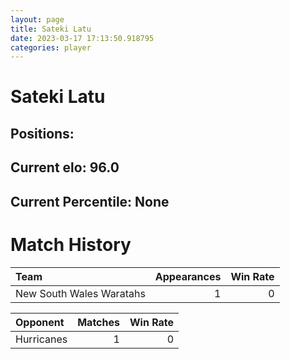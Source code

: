 ```yaml
---  
layout: page  
title: Sateki Latu  
date: 2023-03-17 17:13:50.918795  
categories: player  
---
```

# Sateki Latu

## Positions: 

## Current elo: 96.0

## Current Percentile: None

# Match History


| Team                     |   Appearances |   Win Rate |
|:-------------------------|--------------:|-----------:|
| New South Wales Waratahs |             1 |          0 |

| Opponent   |   Matches |   Win Rate |
|:-----------|----------:|-----------:|
| Hurricanes |         1 |          0 |